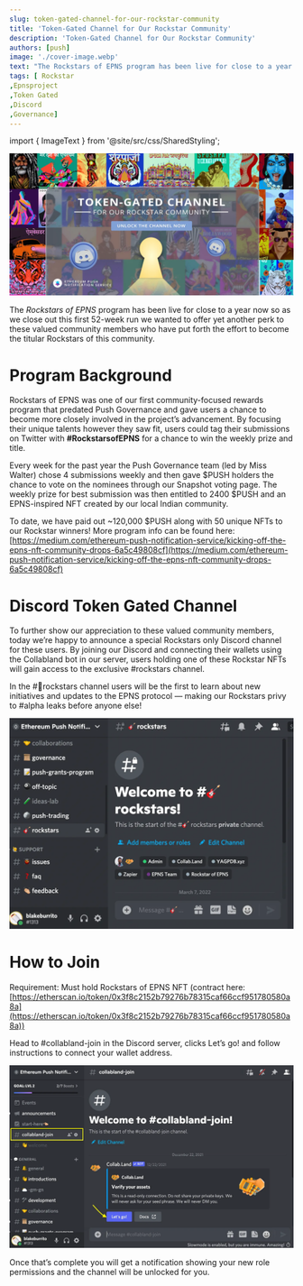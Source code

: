 ```yaml
---
slug: token-gated-channel-for-our-rockstar-community
title: 'Token-Gated Channel for Our Rockstar Community'
description: 'Token-Gated Channel for Our Rockstar Community'
authors: [push]
image: './cover-image.webp'
text: "The Rockstars of EPNS program has been live for close to a year now so as we close out this first 52-week run we wanted to offer yet another perk to these valued community members who have put forth the effort to become the titular Rockstars of this community.."
tags: [ Rockstar
,Epnsproject
,Token Gated
,Discord
,Governance]
---
```

import { ImageText } from '@site/src/css/SharedStyling';

![Cover image of Token-Gated Channel for Our Rockstar Community](./cover-image.webp)

<!--truncate-->

The _Rockstars of EPNS_ program has been live for close to a year now so as we close out this first 52-week run we wanted to offer yet another perk to these valued community members who have put forth the effort to become the titular Rockstars of this community.

Program Background
==================

Rockstars of EPNS was one of our first community-focused rewards program that predated Push Governance and gave users a chance to become more closely involved in the project’s advancement. By focusing their unique talents however they saw fit, users could tag their submissions on Twitter with **#RockstarsofEPNS** for a chance to win the weekly prize and title.

Every week for the past year the Push Governance team (led by Miss Walter) chose 4 submissions weekly and then gave $PUSH holders the chance to vote on the nominees through our Snapshot voting page. The weekly prize for best submission was then entitled to 2400 $PUSH and an EPNS-inspired NFT created by our local Indian community.

To date, we have paid out ~120,000 $PUSH along with 50 unique NFTs to our Rockstar winners! More program info can be found here: [https://medium.com/ethereum-push-notification-service/kicking-off-the-epns-nft-community-drops-6a5c49808cf](https://medium.com/ethereum-push-notification-service/kicking-off-the-epns-nft-community-drops-6a5c49808cf)

Discord Token Gated Channel
===========================

To further show our appreciation to these valued community members, today we’re happy to announce a special Rockstars only Discord channel for these users. By joining our Discord and connecting their wallets using the Collabland bot in our server, users holding one of these Rockstar NFTs will gain access to the exclusive #rockstars channel.

In the #🎸rockstars channel users will be the first to learn about new initiatives and updates to the EPNS protocol — making our Rockstars privy to #alpha leaks before anyone else!

![First image of Token-Gated Channel for Our Rockstar Community](./image-1.webp)

How to Join
===========

Requirement: Must hold Rockstars of EPNS NFT (contract here: [https://etherscan.io/token/0x3f8c2152b79276b78315caf66ccf951780580a8a](https://etherscan.io/token/0x3f8c2152b79276b78315caf66ccf951780580a8a))

Head to #collabland-join in the Discord server, clicks Let’s go! and follow instructions to connect your wallet address.

![Second image of Token-Gated Channel for Our Rockstar Community](./image-2.webp)

Once that’s complete you will get a notification showing your new role permissions and the channel will be unlocked for you.